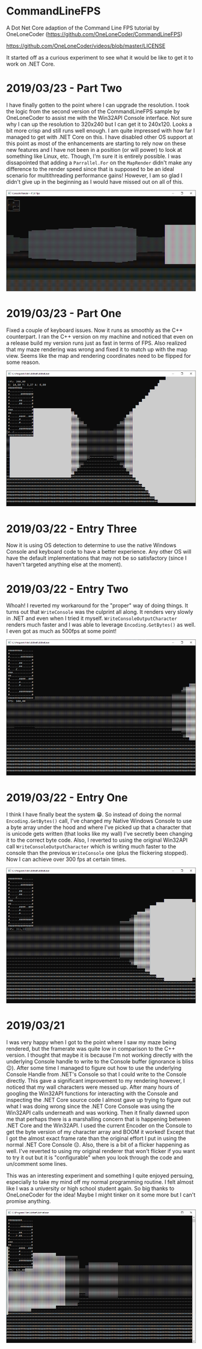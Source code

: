 # CommandLineFPS
A Dot Net Core adaption of the Command Line FPS tutorial by OneLoneCoder (https://github.com/OneLoneCoder/CommandLineFPS)

https://github.com/OneLoneCoder/videos/blob/master/LICENSE

It started off as a curious experiment to see what it would be like to get it to work on .NET Core.

# 2019/03/23 - Part Two
I have finally gotten to the point where I can upgrade the resolution. I took the logic from the second version of the CommandLineFPS
sample by OneLoneCoder to assist me with the Win32API Console interface.
Not sure why I can up the resolution to 320x240 but I can get it to 240x120.
Looks a bit more crisp and still runs well enough. I am quite impressed with how far I managed to get with .NET Core on this.
I have disabled other OS support at this point as most of the enhancements are starting to rely now on these new features and
I have not been in a position (or will power) to look at something like Linux, etc. Though, I'm sure it is entirely possible.
I was dissapointed that adding a `Parrallel.For` on the `MapRender` didn't make any difference to the render speed since that
is supposed to be an ideal scenario for multithreading performance gains!
However, I am so glad I didn't give up in the beginning as I would have missed out on all of this.

![Screenshot](Screenshots/Screenshot5.png)

# 2019/03/23 - Part One
Fixed a couple of keyboard issues. Now it runs as smoothly as the C++ counterpart. I ran the C++ version on my machine and noticed that even
on a release build my version runs just as fast in terms of FPS. Also realized that my maze rendering was wrong and fixed it to match up with
the map view. Seems like the map and rendering coordinates need to be flipped for some reason.

![Screenshot](Screenshots/Screenshot4.png)

# 2019/03/22 - Entry Three
Now it is using OS detection to determine to use the native Windows Console and keyboard code to have a better experience.
Any other OS will have the default implementations that may not be so satisfactory (since I haven't targeted anything else at the moment).

# 2019/03/22 - Entry Two
Whoah! I reverted my workaround for the "proper" way of doing things. It turns out that `WriteConsole` was the culprint all along.
It renders very slowly in .NET and even when I tried it myself. `WriteConsoleOutputCharacter` renders much faster and I was able
to leverage `Encoding.GetBytes()` as well. I even got as much as 500fps at some point!

![Screenshot](Screenshots/Screenshot3.png)

# 2019/03/22 - Entry One
I think I have finally beat the system 😁. So instead of doing the normal `Encoding.GetBytes()` call, I've changed my Native Windows
Console to use a byte array under the hood and where I've picked up that a character that is unicode gets written (that looks like my wall)
I've secretly been changing it to the correct byte code. Also, I reverted to using the original Win32API call `WriteConsoleOutputCharacter`
which is writing much faster to the console than the previous `WriteConsole` one (plus the flickering stopped). Now I can achieve over 300 fps
at certain times.

![Screenshot](Screenshots/Screenshot2.png)

# 2019/03/21
I was very happy when I got to the point where I saw my maze being rendered, but the framerate was quite low
in comparison to the C++ version. I thought that maybe it is because I'm not working directly with the
underlying Console handle to write to the Console buffer (ignorance is bliss 😉).
After some time I managed to figure out how to use the underlying Console Handle from .NET's Console so that
I could write to the Console directly. This gave a significant improvement to my rendering however, I noticed
that my wall characters were messed up. After many hours of googling the Win32API functions for interacting
with the Console and inspecting the .NET Core source code I almost gave up trying to figure out what I was doing wrong
since the .NET Core Console was using the Win32API calls underneath and was working.
Then it finally dawned upon me that perhaps there is a marshalling concern that is happening between .NET Core and
the Win32API. I used the current Encoder on the Console to get the byte version of my character array and BOOM it worked!
Except that I got the almost exact frame rate than the original effort I put in using the normal .NET Core Console 😔.
Also, there is a bit of a flicker happening as well. I've reverted to using my original renderer that won't flicker if you want to try it out but it is "configurable" when you look through the code and un/comment some lines.

This was an interesting experiment and something I quite enjoyed persuing, especially to take my mind off my normal programming
routine. I felt almost like I was a university or high school student again. So big thanks to OneLoneCoder for the idea!
Maybe I might tinker on it some more but I can't promise anything.

![Screenshot](Screenshots/Screenshot.png)









